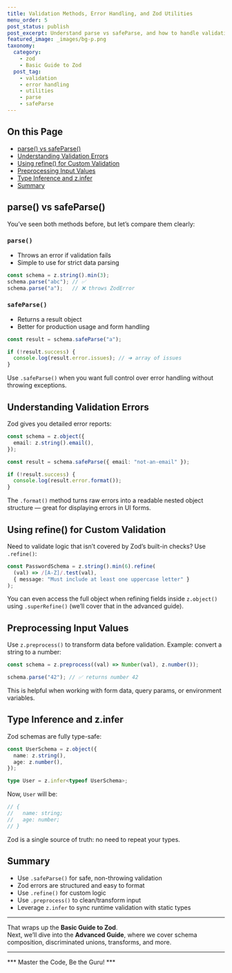 ```yaml
---
title: Validation Methods, Error Handling, and Zod Utilities
menu_order: 5
post_status: publish
post_excerpt: Understand parse vs safeParse, and how to handle validation errors effectively.
featured_image: _images/bg-p.png
taxonomy:
  category:
    - zod
    - Basic Guide to Zod
  post_tag:
    - validation
    - error handling
    - utilities
    - parse
    - safeParse
---
```


<div class="toc" markdown="1">

## On this Page

- [parse() vs safeParse()](#parse-vs-safeparse)
- [Understanding Validation Errors](#understanding-validation-errors)
- [Using refine() for Custom Validation](#using-refine-for-custom-validation)
- [Preprocessing Input Values](#preprocessing-input-values)
- [Type Inference and z.infer](#type-inference-and-zinfer)
- [Summary](#summary)

</div>

<div class="guru-main" markdown="1">

## parse() vs safeParse()

You’ve seen both methods before, but let’s compare them clearly:

### `parse()`

- Throws an error if validation fails
- Simple to use for strict data parsing

```ts
const schema = z.string().min(3);
schema.parse("abc"); // ✅
schema.parse("a");   // ❌ throws ZodError
```

### `safeParse()`

- Returns a result object
- Better for production usage and form handling

```ts
const result = schema.safeParse("a");

if (!result.success) {
  console.log(result.error.issues); // ➜ array of issues
}
```

Use `.safeParse()` when you want full control over error handling without throwing exceptions.

## Understanding Validation Errors

Zod gives you detailed error reports:

```ts
const schema = z.object({
  email: z.string().email(),
});

const result = schema.safeParse({ email: "not-an-email" });

if (!result.success) {
  console.log(result.error.format());
}
```

The `.format()` method turns raw errors into a readable nested object structure — great for displaying errors in UI forms.

## Using refine() for Custom Validation

Need to validate logic that isn’t covered by Zod’s built-in checks? Use `.refine()`:

```ts
const PasswordSchema = z.string().min(6).refine(
  (val) => /[A-Z]/.test(val),
  { message: "Must include at least one uppercase letter" }
);
```

You can even access the full object when refining fields inside `z.object()` using `.superRefine()` (we’ll cover that in the advanced guide).

## Preprocessing Input Values

Use `z.preprocess()` to transform data before validation. Example: convert a string to a number:

```ts
const schema = z.preprocess((val) => Number(val), z.number());

schema.parse("42"); // ✅ returns number 42
```

This is helpful when working with form data, query params, or environment variables.

## Type Inference and z.infer

Zod schemas are fully type-safe:

```ts
const UserSchema = z.object({
  name: z.string(),
  age: z.number(),
});

type User = z.infer<typeof UserSchema>;
```

Now, `User` will be:

```ts
// {
//   name: string;
//   age: number;
// }
```

Zod is a single source of truth: no need to repeat your types.

## Summary

- Use `.safeParse()` for safe, non-throwing validation
- Zod errors are structured and easy to format
- Use `.refine()` for custom logic
- Use `.preprocess()` to clean/transform input
- Leverage `z.infer` to sync runtime validation with static types

---

That wraps up the **Basic Guide to Zod**.  
Next, we’ll dive into the **Advanced Guide**, where we cover schema composition, discriminated unions, transforms, and more.

---

*** Master the Code, Be the Guru! ***

</div>
